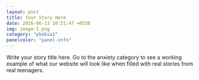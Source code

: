 ```yaml
---
layout: post
title: Your Story Here
date: 2016-06-13 10:51:47 +0530
img: image-1.png
category: "phobia1"
panelcolor: "panel-info"
---
```

Write your story title here. Go to the anxiety category to see a working example of what our website will look like when filled with real stories from real teenagers. 
